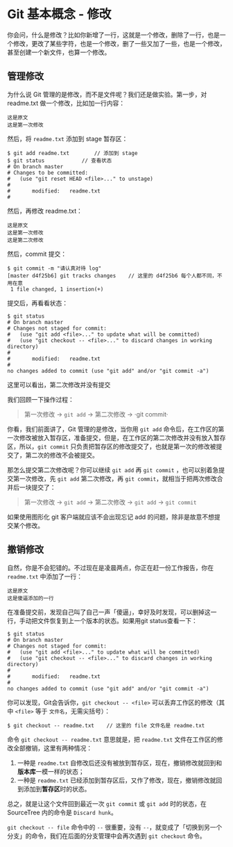# Git 基本概念 - 修改

你会问，什么是修改？比如你新增了一行，这就是一个修改，删除了一行，也是一个修改，更改了某些字符，也是一个修改，删了一些又加了一些，也是一个修改，甚至创建一个新文件，也算一个修改。



## 管理修改

为什么说 Git 管理的是修改，而不是文件呢？我们还是做实验。第一步，对 readme.txt 做一个修改，比如加一行内容：

	这是原文
	这是第一次修改

然后，将 `readme.txt` 添加到 stage 暂存区：

	$ git add readme.txt		// 添加到 stage
	$ git status			// 查看状态
	# On branch master
	# Changes to be committed:
	#   (use "git reset HEAD <file>..." to unstage)
	#
	#       modified:   readme.txt
	#

然后，再修改 readme.txt：

	这是原文
	这是第一次修改
	这是第二次修改

然后，commit 提交：

	$ git commit -m "请认真对待 log"
	[master d4f25b6] git tracks changes    // 这里的 d4f25b6 每个人都不同，不用在意
	 1 file changed, 1 insertion(+)

提交后，再看看状态：

	$ git status
	# On branch master
	# Changes not staged for commit:
	#   (use "git add <file>..." to update what will be committed)
	#   (use "git checkout -- <file>..." to discard changes in working directory)
	#
	#       modified:   readme.txt
	#
	no changes added to commit (use "git add" and/or "git commit -a")

这里可以看出，第二次修改并没有提交

我们回顾一下操作过程：

> 第一次修改 -\> `git add` -\> 第二次修改 -\> ·git commit·

你看，我们前面讲了，Git 管理的是修改，当你用 `git add` 命令后，在工作区的第一次修改被放入暂存区，准备提交，但是，在工作区的第二次修改并没有放入暂存区，所以，`git commit` 只负责把暂存区的修改提交了，也就是第一次的修改被提交了，第二次的修改不会被提交。

那怎么提交第二次修改呢？你可以继续 `git add` 再 `git commit` ，也可以别着急提交第一次修改，先 `git add` 第二次修改，再 `git commit`，就相当于把两次修改合并后一块提交了：

> 第一次修改 -\> `git add` -\> 第二次修改 -\> `git add` -\> `git commit`

如果使用图形化 git 客户端就应该不会出现忘记 add 的问题，除非是故意不想提交某个修改。



## 撤销修改

自然，你是不会犯错的。不过现在是凌晨两点，你正在赶一份工作报告，你在 `readme.txt` 中添加了一行：

	这是原文
	这是傻逼添加的一行

在准备提交前，发现自己叫了自己一声「傻逼」，幸好及时发现，可以删掉这一行，手动把文件恢复到上一个版本的状态。如果用git status查看一下：

	$ git status
	# On branch master
	# Changes not staged for commit:
	#   (use "git add <file>..." to update what will be committed)
	#   (use "git checkout -- <file>..." to discard changes in working directory)
	#
	#       modified:   readme.txt
	#
	no changes added to commit (use "git add" and/or "git commit -a")

你可以发现，Git会告诉你，`git checkout -- <file>` 可以丢弃工作区的修改（其中 `<file>` 等于 `文件名`，无需尖括号）：

	$ git checkout -- readme.txt    // 这里的 file 文件名是 readme.txt

命令 `git checkout -- readme.txt` 意思就是，把 `readme.txt` 文件在工作区的修改全部撤销，这里有两种情况：

1. 一种是 `readme.txt` 自修改后还没有被放到暂存区，现在，撤销修改就回到和**版本库**一模一样的状态；
2. 一种是 `readme.txt` 已经添加到暂存区后，又作了修改，现在，撤销修改就回到添加到**暂存区**时的状态。

总之，就是让这个文件回到最近一次 `git commit` 或 `git add` 时的状态，在 SourceTree 内的命令是 `Discard hunk`。

`git checkout -- file` 命令中的 `--` 很重要，没有 `--`，就变成了「切换到另一个分支」的命令，我们在后面的分支管理中会再次遇到 `git checkout` 命令。



























